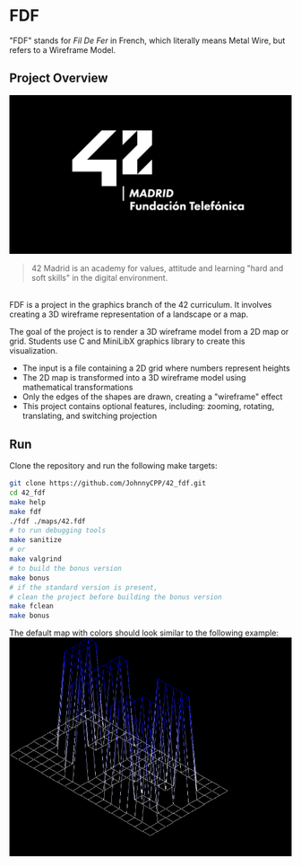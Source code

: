 # FDF

"FDF" stands for *Fil De Fer* in French, which literally means Metal Wire, but refers to a Wireframe Model.

## Project Overview

![42](./resources/42_madrid.jpg "42")

> 42 Madrid is an academy for values, attitude and learning "hard and soft skills" in the digital environment.
<br>
FDF is a project in the graphics branch of the 42 curriculum. It involves creating a 3D wireframe representation of a landscape or a map.

The goal of the project is to render a 3D wireframe model from a 2D map or grid. Students use C and MiniLibX graphics library to create this visualization.

- The input is a file containing a 2D grid where numbers represent heights
- The 2D map is transformed into a 3D wireframe model using mathematical transformations
- Only the edges of the shapes are drawn, creating a "wireframe" effect
- This project contains optional features, including: zooming, rotating, translating, and switching projection

## Run

Clone the repository and run the following make targets:

```bash
git clone https://github.com/JohnnyCPP/42_fdf.git
cd 42_fdf
make help
make fdf
./fdf ./maps/42.fdf
# to run debugging tools
make sanitize
# or
make valgrind
# to build the bonus version
make bonus
# if the standard version is present, 
# clean the project before building the bonus version
make fclean
make bonus
```

The default map with colors should look similar to the following example:
![42](./resources/42_color.png "42_color.fdf")
